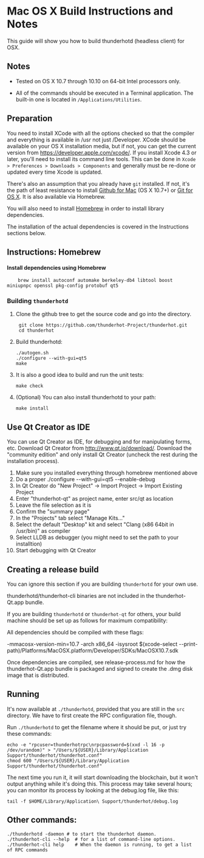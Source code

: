 Mac OS X Build Instructions and Notes
====================================
This guide will show you how to build thunderhotd (headless client) for OSX.

Notes
-----

* Tested on OS X 10.7 through 10.10 on 64-bit Intel processors only.

* All of the commands should be executed in a Terminal application. The
built-in one is located in `/Applications/Utilities`.

Preparation
-----------

You need to install XCode with all the options checked so that the compiler
and everything is available in /usr not just /Developer. XCode should be
available on your OS X installation media, but if not, you can get the
current version from https://developer.apple.com/xcode/. If you install
Xcode 4.3 or later, you'll need to install its command line tools. This can
be done in `Xcode > Preferences > Downloads > Components` and generally must
be re-done or updated every time Xcode is updated.

There's also an assumption that you already have `git` installed. If
not, it's the path of least resistance to install [Github for Mac](https://mac.github.com/)
(OS X 10.7+) or
[Git for OS X](https://code.google.com/p/git-osx-installer/). It is also
available via Homebrew.

You will also need to install [Homebrew](http://brew.sh) in order to install library
dependencies.

The installation of the actual dependencies is covered in the Instructions
sections below.

Instructions: Homebrew
----------------------

#### Install dependencies using Homebrew

        brew install autoconf automake berkeley-db4 libtool boost miniupnpc openssl pkg-config protobuf qt5

### Building `thunderhotd`

1. Clone the github tree to get the source code and go into the directory.

        git clone https://github.com/thunderhot-Project/thunderhot.git
        cd thunderhot

2.  Build thunderhotd:

        ./autogen.sh
        ./configure --with-gui=qt5
        make

3.  It is also a good idea to build and run the unit tests:

        make check

4.  (Optional) You can also install thunderhotd to your path:

        make install

Use Qt Creator as IDE
------------------------
You can use Qt Creator as IDE, for debugging and for manipulating forms, etc.
Download Qt Creator from http://www.qt.io/download/. Download the "community edition" and only install Qt Creator (uncheck the rest during the installation process).

1. Make sure you installed everything through homebrew mentioned above
2. Do a proper ./configure --with-gui=qt5 --enable-debug
3. In Qt Creator do "New Project" -> Import Project -> Import Existing Project
4. Enter "thunderhot-qt" as project name, enter src/qt as location
5. Leave the file selection as it is
6. Confirm the "summary page"
7. In the "Projects" tab select "Manage Kits..."
8. Select the default "Desktop" kit and select "Clang (x86 64bit in /usr/bin)" as compiler
9. Select LLDB as debugger (you might need to set the path to your installtion)
10. Start debugging with Qt Creator

Creating a release build
------------------------
You can ignore this section if you are building `thunderhotd` for your own use.

thunderhotd/thunderhot-cli binaries are not included in the thunderhot-Qt.app bundle.

If you are building `thunderhotd` or `thunderhot-qt` for others, your build machine should be set up
as follows for maximum compatibility:

All dependencies should be compiled with these flags:

 -mmacosx-version-min=10.7
 -arch x86_64
 -isysroot $(xcode-select --print-path)/Platforms/MacOSX.platform/Developer/SDKs/MacOSX10.7.sdk

Once dependencies are compiled, see release-process.md for how the thunderhot-Qt.app
bundle is packaged and signed to create the .dmg disk image that is distributed.

Running
-------

It's now available at `./thunderhotd`, provided that you are still in the `src`
directory. We have to first create the RPC configuration file, though.

Run `./thunderhotd` to get the filename where it should be put, or just try these
commands:

    echo -e "rpcuser=thunderhotrpc\nrpcpassword=$(xxd -l 16 -p /dev/urandom)" > "/Users/${USER}/Library/Application Support/thunderhot/thunderhot.conf"
    chmod 600 "/Users/${USER}/Library/Application Support/thunderhot/thunderhot.conf"

The next time you run it, it will start downloading the blockchain, but it won't
output anything while it's doing this. This process may take several hours;
you can monitor its process by looking at the debug.log file, like this:

    tail -f $HOME/Library/Application\ Support/thunderhot/debug.log

Other commands:
-------

    ./thunderhotd -daemon # to start the thunderhot daemon.
    ./thunderhot-cli --help  # for a list of command-line options.
    ./thunderhot-cli help    # When the daemon is running, to get a list of RPC commands
